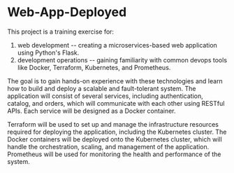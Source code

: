# Web-App-Deployed
This project is a training exercise for:

1) web development -- creating a microservices-based web application using Python's Flask.
2) development operations -- gaining familiarity with common devops tools like Docker, Terraform, Kubernetes, and Prometheus. 

The goal is to gain hands-on experience with these technologies and learn how to build and deploy a scalable and fault-tolerant system. The application will consist of several services, including authentication, catalog, and orders, which will communicate with each other using RESTful APIs. Each service will be designed as a Docker container.

Terraform will be used to set up and manage the infrastructure resources required for deploying the application, including the Kubernetes cluster. The Docker containers will be deployed onto the Kubernetes cluster, which will handle the orchestration, scaling, and management of the application. Prometheus will be used for monitoring the health and performance of the system.

